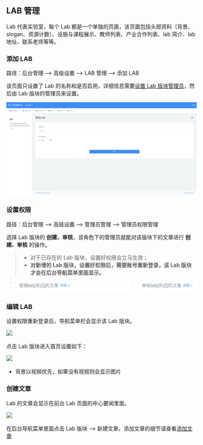 ## LAB 管理

Lab 代表实验室，每个 Lab 都是一个单独的页面，该页面包括头部资料（背景、slogan、资源计数）、设施与课程展示、教师列表、产业合作列表、lab 简介、lab 地址、联系老师等等。

### 添加 LAB

路径：后台管理 --> 高级设置 --> LAB 管理 --> 添加 LAB

该页面只设置了 Lab 的名称和是否启用，详细信息需要[设置 Lab 版块管理员](###设置权限)，然后由 Lab 版块的管理员来设置。

![](../img/lab_add.png)

### 设置权限

路径：后台管理 --> 高级设置 --> 管理员管理 --> 管理员权限管理

选择 Lab 版块的 **创建、审核**，该角色下的管理员就能对该版块下的文章进行 **创建、审核** 的操作。

> - 对于已存在的 Lab 版块，设置好权限会立马生效；
> - **对新增的 Lab 版块，设置好权限后，需要账号重新登录，该 Lab 版块才会在后台导航菜单里面显示。**

![](../img/lab-settings.png)

### 编辑 LAB

设置权限重新登录后，导航菜单栏会显示该 Lab 版块。

![](../../img/lab_edit.png)

点击 Lab 版块进入首页设置如下：

![](../../img/lab_home_edit.png)

- 背景以视频优先，如果没有视频则会显示图片

### 创建文章

Lab 的文章会显示在前台 Lab 页面的中心要闻里面。

![](../../img/lab_article.png)

在后台导航菜单里面点击 Lab 版块 --> 新建文章，添加文章的细节请查看[添加文章](../admin/admin-article.md###添加文章)